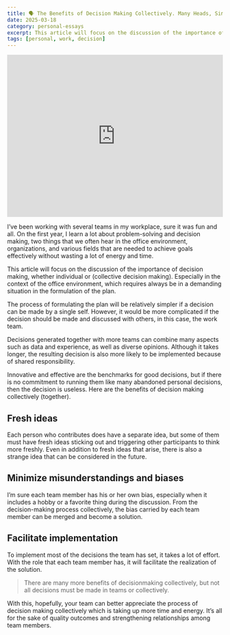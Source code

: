 ```yaml
---
title: 🗣️ The Benefits of Decision Making Collectively. Many Heads, Singular Solution.
date: 2025-03-18
category: personal-essays
excerpt: This article will focus on the discussion of the importance of decision making, whether individual or (collective decision making).
tags: [personal, work, decision]
---
```


<div style="width:100%;height:0;padding-bottom:75%;position:relative;"><iframe src="https://giphy.com/embed/3o6MbsWjZwURvye0ko" width="100%" height="100%" style="position:absolute" frameBorder="0" class="giphy-embed" allowFullScreen></iframe></div>

I’ve been working with several teams in my workplace, sure it was fun and all. On the first year, I learn a lot about problem-solving and decision making, two things that we often hear in the office environment, organizations, and various fields that are needed to achieve goals effectively without wasting a lot of energy and time.

This article will focus on the discussion of the importance of decision making, whether individual or (collective decision making). Especially in the context of the office environment, which requires always be in a demanding situation in the formulation of the plan.

The process of formulating the plan will be relatively simpler if a decision can be made by a single self. However, it would be more complicated if the decision should be made and discussed with others, in this case, the work team.

Decisions generated together with more teams can combine many aspects such as data and experience, as well as diverse opinions. Although it takes longer, the resulting decision is also more likely to be implemented because of shared responsibility.

Innovative and effective are the benchmarks for good decisions, but if there is no commitment to running them like many abandoned personal decisions, then the decision is useless.
Here are the benefits of decision making collectively (together).

## Fresh ideas

Each person who contributes does have a separate idea, but some of them must have fresh ideas sticking out and triggering other participants to think more freshly. Even in addition to fresh ideas that arise, there is also a strange idea that can be considered in the future.

## Minimize misunderstandings and biases

I’m sure each team member has his or her own bias, especially when it includes a hobby or a favorite thing during the discussion. From the decision-making process collectively, the bias carried by each team member can be merged and become a solution.

## Facilitate implementation

To implement most of the decisions the team has set, it takes a lot of effort. With the role that each team member has, it will facilitate the realization of the solution.

> There are many more benefits of decisionmaking collectively, but not all decisions must be made in teams or collectively.

With this, hopefully, your team can better appreciate the process of decision making collectively which is taking up more time and energy. It’s all for the sake of quality outcomes and strengthening relationships among team members.
